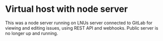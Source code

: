 # Virtual host with node server

This was a node server running on LNUs server connected to GitLab for viewing and editing issues, using REST API and webhooks.
Public server is no longer up and running.
